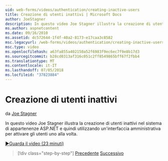 ```yaml
---
uid: web-forms/videos/authentication/creating-inactive-users
title: Creazione di utenti inattivi | Microsoft Docs
author: JoeStagner
description: In questo video Joe Stagner illustra la creazione di utenti inattivi nel sistema di appartenenze ASP.NET e quindi utilizzando un'interfaccia di amministrazione per attivare gli utenti uno...
ms.author: aspnetcontent
ms.date: 09/16/2010
ms.assetid: dc572644-1f4f-40a2-8173-e17caa3c8582
msc.legacyurl: /web-forms/videos/authentication/creating-inactive-users
msc.type: video
ms.openlocfilehash: a63fa855a402150a52f6983f9ec6ec7f9e8b17d3
ms.sourcegitcommit: b28cd0313af316c051c2ff8549865bff67f2fbb4
ms.translationtype: MT
ms.contentlocale: it-IT
ms.lasthandoff: 07/05/2018
ms.locfileid: "37823884"
---
```

<a name="creating-inactive-users"></a>Creazione di utenti inattivi
====================
da [Joe Stagner](https://github.com/JoeStagner)

In questo video Joe Stagner illustra la creazione di utenti inattivi nel sistema di appartenenze ASP.NET e quindi utilizzando un'interfaccia amministrativa per attivare gli utenti uno alla volta.

[&#9654;Guarda il video (23 minuti)](https://channel9.msdn.com/Blogs/ASP-NET-Site-Videos/creating-inactive-users)

> [!div class="step-by-step"]
> [Precedente](simple-web-service-authentication.md)
> [Successivo](sql-injection-defense.md)
